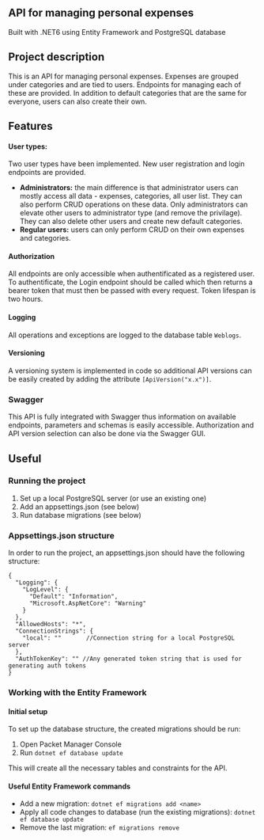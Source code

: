 ## API for managing personal expenses

Built with .NET6 using Entity Framework and PostgreSQL database

## Project description
This is an API for managing personal expenses. Expenses are grouped under categories and are tied to users. Endpoints for managing each of these are provided. In addition to default categories that are the same for everyone, users can also create their own.

## Features
#### User types:
Two user types have been implemented. New user registration and login endpoints are provided.
- **Administrators:** the main difference is that administrator users can mostly access all data - expenses, categories, all user list. They can also perform CRUD operations on these data. Only administrators can elevate other users to administrator type (and remove the privilage). They can also delete other users and create new default categories.
- **Regular users:** users can only perform CRUD on their own expenses and categories.
#### Authorization
All endpoints are only accessible when authentificated as a registered user. To authentificate, the Login endpoint should be called which then returns a bearer token that must then be passed with every request. Token lifespan is two hours.

#### Logging
All operations and exceptions are logged to the database table `Weblogs`.

#### Versioning
A versioning system is implemented in code so additional API versions can be easily created by adding the attribute `[ApiVersion("x.x")]`.

### Swagger
This API is fully integrated with Swagger thus information on available endpoints, parameters and schemas is easily accessible. Authorization and API version selection can also be done via the Swagger GUI.

## Useful
### Running the project
1. Set up a local PostgreSQL server (or use an existing one)
2. Add an appsettings.json (see below)
3. Run database migrations (see below)

### Appsettings.json structure
In order to run the project, an appsettings.json should have the following structure:
```
{
  "Logging": {
    "LogLevel": {
      "Default": "Information",
      "Microsoft.AspNetCore": "Warning"
    }
  },
  "AllowedHosts": "*",
  "ConnectionStrings": {
    "local": ""       //Connection string for a local PostgreSQL server
  },
  "AuthTokenKey": "" //Any generated token string that is used for generating auth tokens
}
```
 ### Working with the Entity Framework
 #### Initial setup
 To set up the database structure, the created migrations should be run:
 1. Open Packet Manager Console
 2. Run `dotnet ef database update`

This will create all the necessary tables and constraints for the API.

#### Useful Entity Framework commands
- Add a new migration: `dotnet ef migrations add <name>`
- Apply all code changes to database (run the existing migrations): `dotnet ef database update`
- Remove the last migration: `ef migrations remove`
 
 
 
